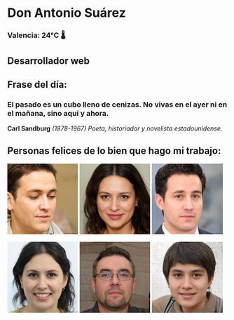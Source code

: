 # Don Antonio Suárez
### Valencia:  24°C 🌡️
## Desarrollador web
## Frase del día:
<!-- START QUOTE -->
### El pasado es un cubo lleno de cenizas. No vivas en el ayer ni en el mañana, sino aquí y ahora.
**Carl Sandburg** *(1878-1967) Poeta, historiador y novelista estadounidense.*
<!-- END QUOTE -->






## Personas felices de lo bien que hago mi trabajo:

<p float="left">
  <img src="src/image_0.png" width="32%" />
  <img src="src/image_1.png" width="32%" /> 
  <img src="src/image_2.png" width="32%" />
</p>
<p float="left">
  <img src="src/image_3.png" width="32%" />
  <img src="src/image_4.png" width="32%" /> 
  <img src="src/image_5.png" width="32%" />
</p>